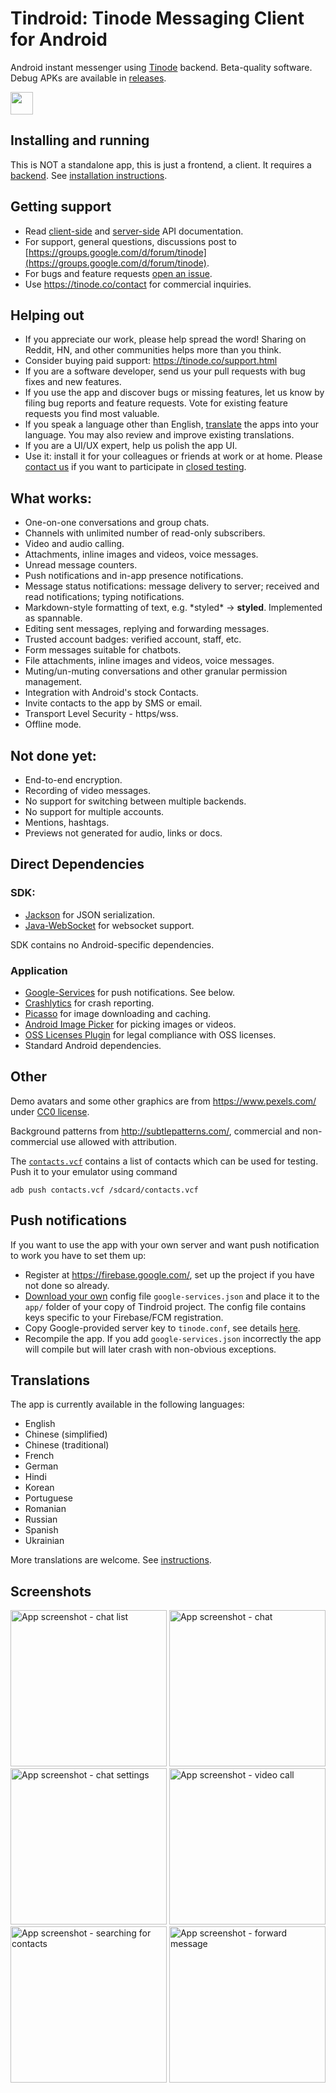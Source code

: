 # Tindroid: Tinode Messaging Client for Android

Android instant messenger using [Tinode](https://github.com/tinode/chat/) backend. Beta-quality software.
Debug APKs are available in [releases](https://github.com/tinode/tindroid/releases).

<a href="https://play.google.com/store/apps/details?id=co.tinode.tindroidx"><img src="play-store.svg" height=36></a>

## Installing and running

This is NOT a standalone app, this is just a frontend, a client. It requires a [backend](https://github.com/tinode/chat/). See [installation instructions](https://github.com/tinode/chat/blob/master/INSTALL.md).

## Getting support

* Read [client-side](http://tinode.github.io/java-api/) and [server-side](https://github.com/tinode/chat/blob/master/docs/API.md) API documentation.
* For support, general questions, discussions post to [https://groups.google.com/d/forum/tinode](https://groups.google.com/d/forum/tinode).
* For bugs and feature requests [open an issue](https://github.com/tinode/tindroid/issues/new).
* Use https://tinode.co/contact for commercial inquiries.

## Helping out

* If you appreciate our work, please help spread the word! Sharing on Reddit, HN, and other communities helps more than you think.
* Consider buying paid support: https://tinode.co/support.html
* If you are a software developer, send us your pull requests with bug fixes and new features.
* If you use the app and discover bugs or missing features, let us know by filing bug reports and feature requests. Vote for existing feature requests you find most valuable.
* If you speak a language other than English, [translate](https://github.com/tinode/chat/blob/devel/docs/translations.md#android) the apps into your language. You may also review and improve existing translations.
* If you are a UI/UX expert, help us polish the app UI.
* Use it: install it for your colleagues or friends at work or at home. Please [contact us](https://tinode.co/contact) if you want to participate in [closed testing](https://support.google.com/googleplay/android-developer/answer/9845334?hl=en).

## What works:

* One-on-one conversations and group chats.
* Channels with unlimited number of read-only subscribers.
* Video and audio calling.
* Attachments, inline images and videos, voice messages.
* Unread message counters.
* Push notifications and in-app presence notifications.
* Message status notifications: message delivery to server; received and read notifications; typing notifications.
* Markdown-style formatting of text, e.g. \*styled\* &rarr; **styled**. Implemented as spannable.
* Editing sent messages, replying and forwarding messages.
* Trusted account badges: verified account, staff, etc.
* Form messages suitable for chatbots.
* File attachments, inline images and videos, voice messages.
* Muting/un-muting conversations and other granular permission management.
* Integration with Android's stock Contacts.
* Invite contacts to the app by SMS or email.
* Transport Level Security - https/wss.
* Offline mode.

## Not done yet:

* End-to-end encryption.
* Recording of video messages.
* No support for switching between multiple backends.
* No support for multiple accounts.
* Mentions, hashtags.
* Previews not generated for audio, links or docs.

## Direct Dependencies

### SDK:

* [Jackson](https://github.com/FasterXML/jackson) for JSON serialization.
* [Java-WebSocket](https://github.com/TooTallNate/Java-WebSocket/) for websocket support.

SDK contains no Android-specific dependencies.

### Application

* [Google-Services](https://firebase.google.com/docs/cloud-messaging/android/client) for push notifications. See below.
* [Crashlytics](https://firebase.google.com/docs/android/setup) for crash reporting.
* [Picasso](https://square.github.io/picasso/) for image downloading and caching.
* [Android Image Picker](https://github.com/esafirm/android-image-picker) for picking images or videos.
* [OSS Licenses Plugin](https://github.com/google/play-services-plugins/tree/master/oss-licenses-plugin) for legal compliance with OSS licenses.
* Standard Android dependencies.

## Other

Demo avatars and some other graphics are from https://www.pexels.com/ under [CC0 license](https://www.pexels.com/photo-license/).

Background patterns from http://subtlepatterns.com/, commercial and non-commercial use allowed with attribution.

The [`contacts.vcf`](./contacts.vcf) contains a list of contacts which can be used for testing. Push it to your emulator using command

```
adb push contacts.vcf /sdcard/contacts.vcf
```

## Push notifications

If you want to use the app with your own server and want push notification to work you have to set them up:

* Register at https://firebase.google.com/, set up the project if you have not done so already.
* [Download your own](https://developers.google.com/android/guides/google-services-plugin) config file `google-services.json` and place it to the `app/` folder of your copy of Tindroid project. The config file contains keys specific to your Firebase/FCM registration.
* Copy Google-provided server key to `tinode.conf`, see details [here](https://github.com/tinode/chat/blob/master/docs/faq.md#q-how-to-setup-fcm-push-notifications).
* Recompile the app. If you add `google-services.json` incorrectly the app will compile but will later crash with non-obvious exceptions.

## Translations

The app is currently available in the following languages:

* English
* Chinese (simplified)
* Chinese (traditional)
* French
* German
* Hindi
* Korean
* Portuguese
* Romanian
* Russian
* Spanish
* Ukrainian

More translations are welcome. See [instructions](https://github.com/tinode/chat/blob/devel/docs/translations.md#android).

## Screenshots

<img src="android-contacts.png" alt="App screenshot - chat list" width="250" /> <img src="android-chat.png" alt="App screenshot - chat" width="250" /> <img src="android-topic-info.png" alt="App screenshot - chat settings" width="250" />
<img src="android-video-call.png" alt="App screenshot - video call" width="250" /> <img src="android-find-people.png" alt="App screenshot - searching for contacts" width="250" /> <img src="android-forward.png" alt="App screenshot - forward message" width="250" />
